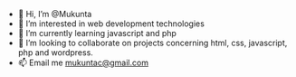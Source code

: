 - 👋 Hi, I’m @Mukunta
- 👀 I’m interested in web development technologies
- 🌱 I’m currently learning javascript and php
- 💞️ I’m looking to collaborate on projects concerning html, css, javascript, php and wordpress.
- 📫 Email me mukuntac@gmail.com

<!---
Mukunta/Mukunta is a ✨ special ✨ repository because its `README.md` (this file) appears on your GitHub profile.
You can click the Preview link to take a look at your changes.
--->
